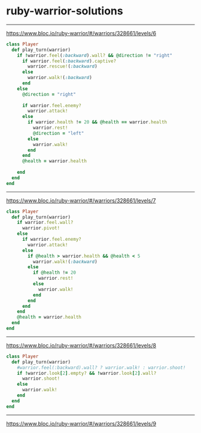 # ruby-warrior-solutions
-------------------------------------------------------------------------------------
https://www.bloc.io/ruby-warrior/#/warriors/328661/levels/6

```ruby
class Player
  def play_turn(warrior)
    if !warrior.feel(:backward).wall? && @direction != "right"
      if warrior.feel(:backward).captive?
        warrior.rescue!(:backward)
      else
        warrior.walk!(:backward)
      end
    else
      @direction = "right"
      
      if warrior.feel.enemy?
        warrior.attack!
      else
        if warrior.health != 20 && @health == warrior.health
          warrior.rest!
          @direction = "left"
        else
          warrior.walk!
        end
      end
      @health = warrior.health
      
    end
  end
end
```
-------------------------------------------------------------------------------------
https://www.bloc.io/ruby-warrior/#/warriors/328661/levels/7

```ruby
class Player
  def play_turn(warrior)
    if warrior.feel.wall?
      warrior.pivot!
    else
      if warrior.feel.enemy?
        warrior.attack!
      else
        if @health > warrior.health && @health < 5
          warrior.walk!(:backward)
        else
          if @health != 20
            warrior.rest!
          else
            warrior.walk!
          end
        end
      end
    end
    @health = warrior.health
  end
end
```
-------------------------------------------------------------------------------------
https://www.bloc.io/ruby-warrior/#/warriors/328661/levels/8

```ruby
class Player
  def play_turn(warrior)
    #warrior.feel(:backward).wall? ? warrior.walk! : warrior.shoot!
    if !warrior.look[2].empty? && !warrior.look[2].wall?
      warrior.shoot!
    else
      warrior.walk!
    end
  end
end
```


-------------------------------------------------------------------------------------
https://www.bloc.io/ruby-warrior/#/warriors/328661/levels/9

```ruby

```
